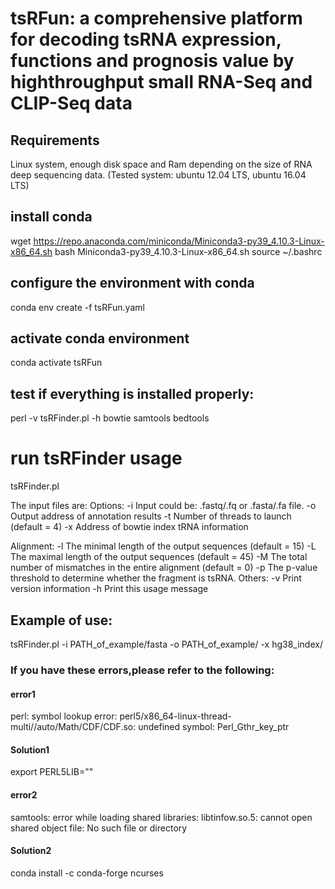 # tsRFun: a comprehensive platform for decoding tsRNA expression, functions and prognosis value by highthroughput small RNA-Seq and CLIP-Seq data
## Requirements
Linux system, enough disk space and Ram depending on the size of RNA deep sequencing data. (Tested system: ubuntu 12.04 LTS,
ubuntu 16.04 LTS)

## install conda
wget https://repo.anaconda.com/miniconda/Miniconda3-py39_4.10.3-Linux-x86_64.sh
bash Miniconda3-py39_4.10.3-Linux-x86_64.sh
source ~/.bashrc

## configure the environment with conda
conda env create -f tsRFun.yaml

## activate conda environment
conda activate tsRFun

## test if everything is installed properly:
perl -v
tsRFinder.pl -h
bowtie
samtools
bedtools

# run tsRFinder usage
tsRFinder.pl

The input files are:
Options:
  -i <file>	Input could be: .fastq/.fq or .fasta/.fa file. 
  -o <file>	Output address of annotation results
  -t <int>	Number of threads to launch (default = 4)
  -x <str>	Address of bowtie index tRNA information 

Alignment:
  -l <int>	The minimal length of the output sequences (default = 15)
  -L <int>	The maximal length of the output sequences (default = 45)
  -M <int>	The total number of mismatches in the entire alignment (default = 0)
  -p <float>	The p-value threshold to determine whether the fragment is tsRNA.
Others:
  -v		Print version information
  -h		Print this usage message

## Example of use:
tsRFinder.pl -i PATH_of_example/fasta -o PATH_of_example/ -x hg38_index/

### If you have these errors,please refer to the following:
#### error1
perl: symbol lookup error: perl5/x86_64-linux-thread-multi//auto/Math/CDF/CDF.so: undefined symbol: Perl_Gthr_key_ptr
#### Solution1
export PERL5LIB=""
#### error2
samtools: error while loading shared libraries: libtinfow.so.5: cannot open shared object file: No such file or directory
#### Solution2
conda install -c conda-forge ncurses

